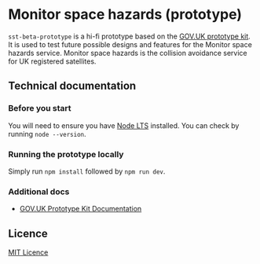 # Monitor space hazards (prototype)
`sst-beta-prototype` is a hi-fi prototype based on the [GOV.UK prototype kit](https://prototype-kit.service.gov.uk/docs/). It is used to test future possible designs and features for the Monitor space hazards service. Monitor space hazards is the collision avoidance service for UK registered satellites.

## Technical documentation

### Before you start
You will need to ensure you have [Node LTS](https://nodejs.org/en/download/) installed. You can check by running `node --version`.

### Running the prototype locally
Simply run `npm install` followed by `npm run dev`.

### Additional docs
* [GOV.UK Prototype Kit Documentation](https://prototype-kit.service.gov.uk/docs/)

## Licence
[MIT Licence](LICENCE.txt)